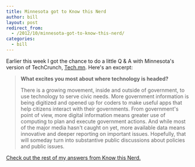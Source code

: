 ```yaml
---
title: Minnesota got to Know this Nerd
author: bill
layout: post
redirect_from:
  - /2012/10/minnesota-got-to-know-this-nerd/
categories:
  - bill
---
```

Earlier this week I got the chance to do a little Q & A with Minnesota's
version of TechCrunch, [Tech.mn][1]. Here's an excerpt:

> **What excites you most about where technology is headed?**
> 
> There is a growing movement, inside and outside of government, to use
> technology to serve civic needs. More government information is being
> digitized and opened up for coders to make useful apps that help citizens
> interact with their governments. From government's point of view, more
> digital information means greater use of computing to plan and execute
> government actions. And while most of the major media hasn't caught on yet,
> more available data means innovative and deeper reporting on important
> issues. Hopefully, that will someday turn into substantive public discussions
> about policies and public issues.

[Check out the rest of my answers from Know this Nerd.][2]

 [1]: http://www.tech.mn
 [2]: http://tech.mn/news/2012/10/03/know-this-nerd-william-bushey/
